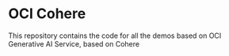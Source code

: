 # OCI Cohere
This repository contains the code for all the demos based on OCI Generative AI Service, based on Cohere
